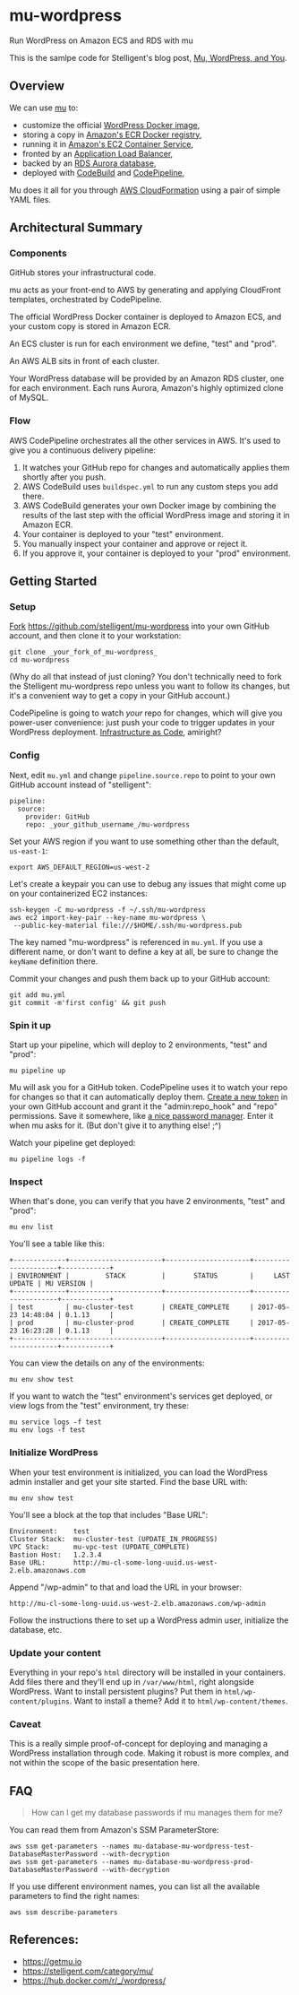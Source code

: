 # mu-wordpress

Run WordPress on Amazon ECS and RDS with mu

This is the samlpe code for Stelligent's blog post, [Mu, WordPress, and You](https://stelligent.com/2017/06/08/wordpress-mu-and-you/).


## Overview

We can use [mu](https://getmu.io) to:

+ customize the official [WordPress Docker image](https://hub.docker.com/r/_/wordpress/),
+ storing a copy in [Amazon's ECR Docker registry](http://docs.aws.amazon.com/AmazonECS/latest/developerguide/ECS_Console_Repositories.html),
+ running it in [Amazon's EC2 Container Service](https://aws.amazon.com/ecs/),
+ fronted by an [Application Load Balancer](https://aws.amazon.com/elasticloadbalancing/applicationloadbalancer/),
+ backed by an [RDS Aurora database](https://aws.amazon.com/rds/aurora/),
+ deployed with [CodeBuild](https://aws.amazon.com/codebuild/)
and [CodePipeline](https://aws.amazon.com/codepipeline/),

Mu does it all for you through [AWS CloudFormation](https://aws.amazon.com/cloudformation/) using a pair of simple YAML files.


## Architectural Summary

### Components

GitHub stores your infrastructural code.

mu acts as your front-end to AWS by generating and applying CloudFront
templates, orchestrated by CodePipeline.

The official WordPress Docker container is deployed to Amazon ECS,
and your custom copy is stored in Amazon ECR.

An ECS cluster is run for each environment we define, "test" and "prod".

An AWS ALB sits in front of each cluster.

Your WordPress database will be provided by an Amazon RDS cluster, one for
each environment. Each runs Aurora, Amazon's highly optimized clone of MySQL.
   
### Flow

AWS CodePipeline orchestrates all the other services in AWS. It's 
used to give you a continuous delivery pipeline:

1. It watches your GitHub repo for changes and automatically applies
   them shortly after you push.
1. AWS CodeBuild uses `buildspec.yml` to run any custom steps you add
   there.
1. AWS CodeBuild generates your own Docker image by combining the results
   of the last step with the official WordPress image and storing it in
   Amazon ECR.
1. Your container is deployed to your "test" environment.
1. You manually inspect your container and approve or reject it.
1. If you approve it, your container is deployed to your "prod" environment.


## Getting Started

### Setup

[Fork](https://help.github.com/articles/fork-a-repo/)
https://github.com/stelligent/mu-wordpress into your own GitHub account,
and then clone it to your workstation:

    git clone _your_fork_of_mu-wordpress_
    cd mu-wordpress

(Why do all that instead of just cloning? You don't technically need to
fork the Stelligent mu-wordpress repo unless you want to follow its
changes, but it's a convenient way to get a copy in your GitHub account.)

CodePipeline is going to watch _your_ repo for changes, which will give
you power-user convenience: just push your code to trigger updates in
your WordPress deployment. [Infrastructure as Code](https://stelligent.com/2015/11/11/infrastructure-as-code-part-deux-a-hit-at-reinvent-2015/), amiright?

### Config

Next, edit `mu.yml` and change `pipeline.source.repo` to point to your
own GitHub account instead of "stelligent":

    pipeline:
      source:
        provider: GitHub
        repo: _your_github_username_/mu-wordpress

Set your AWS region if you want to use something other than the default,
`us-east-1`:

    export AWS_DEFAULT_REGION=us-west-2

Let's create a keypair you can use to debug any issues that might come
up on your containerized EC2 instances:

    ssh-keygen -C mu-wordpress -f ~/.ssh/mu-wordpress
    aws ec2 import-key-pair --key-name mu-wordpress \
     --public-key-material file:///$HOME/.ssh/mu-wordpress.pub

The key named "mu-wordpress" is referenced in `mu.yml`. If you use 
a different name, or don't want to define a key at all, be sure to
change the `keyName` definition there.

Commit your changes and push them back up to your GitHub account:

    git add mu.yml
    git commit -m'first config' && git push

### Spin it up

Start up your pipeline, which will deploy to 2 environments, "test" and
"prod":

    mu pipeline up

Mu will ask you for a GitHub token. CodePipeline uses it to watch your
repo for changes so that it can automatically deploy them.
[Create a new token](https://github.com/settings/tokens) in your own
GitHub account and grant it the "admin:repo_hook" and "repo" permissions.
Save it somewhere, like [a nice password manager](https://1password.com).
Enter it when mu asks for it. (But don't give it to anything else! ;^)

Watch your pipeline get deployed:

    mu pipeline logs -f

### Inspect

When that's done, you can verify that you have 2 environments, "test" and
"prod":
    
    mu env list

You'll see a table like this:

    +-------------+-----------------------+---------------------+---------------------+------------+
    | ENVIRONMENT |         STACK         |       STATUS        |     LAST UPDATE | MU VERSION |
    +-------------+-----------------------+---------------------+---------------------+------------+
    | test        | mu-cluster-test       | CREATE_COMPLETE     | 2017-05-23 14:48:04 | 0.1.13     |
    | prod        | mu-cluster-prod       | CREATE_COMPLETE     | 2017-05-23 16:23:28 | 0.1.13     |
    +-------------+-----------------------+---------------------+---------------------+------------+

You can view the details on any of the environments:

    mu env show test

If you want to watch the "test" environment's services get deployed, or view
logs from the "test" environment, try these:

    mu service logs -f test
    mu env logs -f test

### Initialize WordPress

When your test environment is initialized, you can load the WordPress
admin installer and get your site started. Find the base URL with:

    mu env show test

You'll see a block at the top that includes "Base URL":

    Environment:    test
    Cluster Stack:  mu-cluster-test (UPDATE_IN_PROGRESS)
    VPC Stack:      mu-vpc-test (UPDATE_COMPLETE)
    Bastion Host:   1.2.3.4
    Base URL:       http://mu-cl-some-long-uuid.us-west-2.elb.amazonaws.com

Append "/wp-admin" to that and load the URL in your browser:

    http://mu-cl-some-long-uuid.us-west-2.elb.amazonaws.com/wp-admin

Follow the instructions there to set up a WordPress admin user,
initialize the database, etc.


### Update your content

Everything in your repo's `html` directory will be installed in your
containers. Add files there and they'll end up in `/var/www/html`,
right alongside WordPress. Want to install persistent plugins?
Put them in `html/wp-content/plugins`. Want to install a theme?
Add it to `html/wp-content/themes`.

### Caveat

This is a really simple proof-of-concept for deploying and managing a
WordPress installation through code. Making it robust is more complex,
and not within the scope of the basic presentation here.


## FAQ

> How can I get my database passwords if mu manages them for me?

You can read them from Amazon's SSM ParameterStore:

    aws ssm get-parameters --names mu-database-mu-wordpress-test-DatabaseMasterPassword --with-decryption
    aws ssm get-parameters --names mu-database-mu-wordpress-prod-DatabaseMasterPassword --with-decryption

If you use different environment names, you can list all the available
parameters to find the right names:

    aws ssm describe-parameters


## References:

* https://getmu.io
* https://stelligent.com/category/mu/
* https://hub.docker.com/r/_/wordpress/
